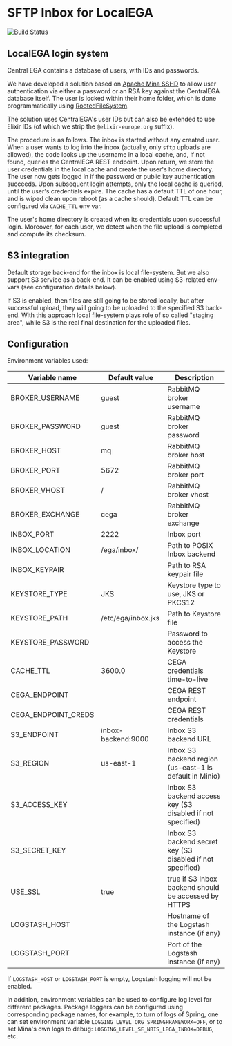 # SFTP Inbox for LocalEGA

[![Build Status](https://travis-ci.org/neicnordic/LocalEGA-inbox.svg?branch=master)](https://travis-ci.org/neicnordic/LocalEGA-inbox)

## LocalEGA login system

Central EGA contains a database of users, with IDs and passwords.

We have developed a solution based on [Apache Mina SSHD](https://mina.apache.org/sshd-project/)
to allow user authentication via
either a password or an RSA key against the CentralEGA database
itself. The user is locked within their home folder, which is done programmatically using [RootedFileSystem](https://github.com/apache/mina-sshd/blob/master/sshd-core/src/main/java/org/apache/sshd/common/file/root/RootedFileSystem.java).

The solution uses CentralEGA's user IDs but can also be extended to
use Elixir IDs (of which we strip the ``@elixir-europe.org`` suffix).


The procedure is as follows. The inbox is started without any created
user. When a user wants to log into the inbox (actually, only ``sftp``
uploads are allowed), the code looks up the username in a local
cache, and, if not found, queries the CentralEGA REST endpoint. Upon
return, we store the user credentials in the local cache and create
the user's home directory. The user now gets logged in if the password
or public key authentication succeeds. Upon subsequent login attempts,
only the local cache is queried, until the user's credentials
expire. The cache has a default TTL of one hour, and is wiped clean
upon reboot (as a cache should). Default TTL can be configured via ``CACHE_TTL`` env var.

The user's home directory is created when its credentials upon successful login.
Moreover, for each user, we detect when the file upload is completed and compute its
checksum. 

## S3 integration

Default storage back-end for the inbox is local file-system. But we also support S3 service as a back-end. It can be 
enabled using S3-related env-vars (see configuration details below).

If S3 is enabled, then files are still going to be stored locally, but after successful upload, they will going to be 
uploaded to the specified S3 back-end. With this approach local file-system plays role of so called "staging area", 
while S3 is the real final destination for the uploaded files.

## Configuration

Environment variables used:


| Variable name         | Default value      | Description                                                |
|-----------------------|--------------------|------------------------------------------------------------|
| BROKER_USERNAME       | guest              | RabbitMQ broker username                                   |
| BROKER_PASSWORD       | guest              | RabbitMQ broker password                                   |
| BROKER_HOST           | mq                 | RabbitMQ broker host                                       |
| BROKER_PORT           | 5672               | RabbitMQ broker port                                       |
| BROKER_VHOST          | /                  | RabbitMQ broker vhost                                      |
| BROKER_EXCHANGE       | cega               | RabbitMQ broker exchange                                   |
| INBOX_PORT            | 2222               | Inbox port                                                 |
| INBOX_LOCATION        | /ega/inbox/        | Path to POSIX Inbox backend                                |
| INBOX_KEYPAIR         |                    | Path to RSA keypair file                                   |
| KEYSTORE_TYPE         | JKS                | Keystore type to use, JKS or PKCS12                        |
| KEYSTORE_PATH         | /etc/ega/inbox.jks | Path to Keystore file                                      |
| KEYSTORE_PASSWORD     |                    | Password to access the Keystore                            |
| CACHE_TTL             | 3600.0             | CEGA credentials time-to-live                              |
| CEGA_ENDPOINT         |                    | CEGA REST endpoint                                         |
| CEGA_ENDPOINT_CREDS   |                    | CEGA REST credentials                                      |
| S3_ENDPOINT           | inbox-backend:9000 | Inbox S3 backend URL                                       |
| S3_REGION             | us-east-1          | Inbox S3 backend region (us-east-1 is default in Minio)    |
| S3_ACCESS_KEY         |                    | Inbox S3 backend access key (S3 disabled if not specified) |
| S3_SECRET_KEY         |                    | Inbox S3 backend secret key (S3 disabled if not specified) |
| USE_SSL               | true               | true if S3 Inbox backend should be accessed by HTTPS       |
| LOGSTASH_HOST         |                    | Hostname of the Logstash instance (if any)                 |
| LOGSTASH_PORT         |                    | Port of the Logstash instance (if any)                     |

If `LOGSTASH_HOST` or `LOGSTASH_PORT` is empty, Logstash logging will not be enabled.

In addition, environment variables can be used to configure log level for different packages. Package loggers can be configured using corresponding package names, for example, to turn of logs of Spring, one can set environment variable `LOGGING_LEVEL_ORG_SPRINGFRAMEWORK=OFF`, or to set Mina's own logs to debug: `LOGGING_LEVEL_SE_NBIS_LEGA_INBOX=DEBUG`, etc.
